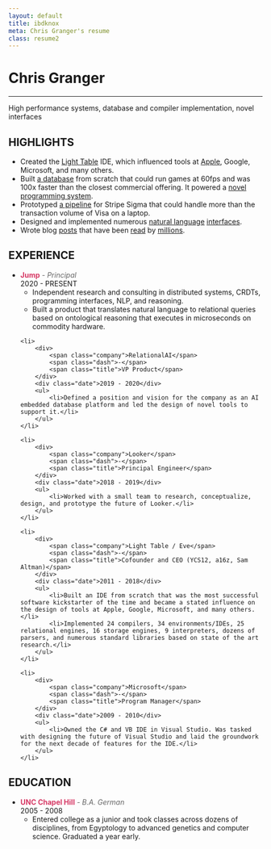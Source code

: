 ```yaml
---
layout: default
title: ibdknox
meta: Chris Granger's resume
class: resume2
---
```


<style>
    #content h1 {
        font-size: 20pt;
        font-weight: bold;
        max-width: 650px;
    }
    #content h2 {
        font-size: 18px;
        line-height: 1;
        margin-bottom: 15px;
    }
    #content hr {
        height: 3px;
        background: #333;
        margin-top: 5px;
        margin-bottom: 5px;
        border: none;
        outline: none;
        max-width: 650px;
    }
    #content ul {
        padding-left: 15px;
        list-style: none;
    }
    #content ul li {
        display:flex;
    }
    #content ul > li:before {
        content: "-";
        margin-right: 16px;
    }

    #content ul li + li {
        margin-top: 3px;
    }

    #content .exp {
        list-style:outside;
        padding: 0;
    }
    #content .exp > li:before {
        display: none;
    }
    #content .exp > li {
        flex-direction: column;
        margin-bottom: 30px;
    }
    #content .exp > li * {
        margin: 0;
    }

    span.company {
        color: rgb(214,56,100);
        font-weight: bold;
    }

    span.title, span.dash {
        font-style: italic;
        color: #666;
    }

    #content .exp .date {
        font-size: 10pt;
        color: #666;
    }
</style>

# Chris Granger
---
High performance systems, database and compiler implementation, novel interfaces

## HIGHLIGHTS
- Created the [Light Table](https://github.com/LightTable/LightTable) IDE, which influenced tools at [Apple](https://nondot.org/~sabre/), Google, Microsoft, and many others.
- Built [a database](https://github.com/witheve/eve) from scratch that could run games at 60fps and was 100x faster than the closest commercial offering. It powered a [novel programming system](https://witheve.com/).
- Prototyped [a pipeline](https://www.youtube.com/watch?v=tSk3_ujnu14) for Stripe Sigma that could handle more than the transaction volume of Visa on a laptop.
- Designed and implemented numerous [natural language](https://twitter.com/ibdknox/status/1328797793138266113) [interfaces](https://www.youtube.com/watch?v=hw-m1bX26uY).
- Wrote blog [posts](https://chris-granger.com/2012/04/12/light-table-a-new-ide-concept/) that have been [read](https://chris-granger.com/2014/03/27/toward-a-better-programming/) by [millions](https://chris-granger.com/2015/01/26/coding-is-not-the-new-literacy/).

## EXPERIENCE
<ul class="exp">
    <li>
        <div>
            <span class="company">Jump</span>
            <span class="dash">-</span>
            <span class="title">Principal</span>
        </div>
        <div class="date">2020 - PRESENT</div>
        <ul>
            <li>Independent research and consulting in distributed systems, CRDTs, programming interfaces, NLP, and reasoning.</li>
            <li>Built a product that translates natural language to relational queries based on ontological reasoning that executes in microseconds on commodity hardware.</li>
        </ul>
    </li>

    <li>
        <div>
            <span class="company">RelationalAI</span>
            <span class="dash">-</span>
            <span class="title">VP Product</span>
        </div>
        <div class="date">2019 - 2020</div>
        <ul>
            <li>Defined a position and vision for the company as an AI embedded database platform and led the design of novel tools to support it.</li>
        </ul>
    </li>

    <li>
        <div>
            <span class="company">Looker</span>
            <span class="dash">-</span>
            <span class="title">Principal Engineer</span>
        </div>
        <div class="date">2018 - 2019</div>
        <ul>
            <li>Worked with a small team to research, conceptualize, design, and prototype the future of Looker.</li>
        </ul>
    </li>

    <li>
        <div>
            <span class="company">Light Table / Eve</span>
            <span class="dash">-</span>
            <span class="title">Cofounder and CEO (YCS12, a16z, Sam Altman)</span>
        </div>
        <div class="date">2011 - 2018</div>
        <ul>
            <li>Built an IDE from scratch that was the most successful software kickstarter of the time and became a stated influence on the design of tools at Apple, Google, Microsoft, and many others. </li>
            <li>Implemented 24 compilers, 34 environments/IDEs, 25 relational engines, 16 storage engines, 9 interpreters, dozens of parsers, and numerous standard libraries based on state of the art research.</li>
        </ul>
    </li>

    <li>
        <div>
            <span class="company">Microsoft</span>
            <span class="dash">-</span>
            <span class="title">Program Manager</span>
        </div>
        <div class="date">2009 - 2010</div>
        <ul>
            <li>Owned the C# and VB IDE in Visual Studio. Was tasked with designing the future of Visual Studio and laid the groundwork for the next decade of features for the IDE.</li>
        </ul>
    </li>
</ul>

## EDUCATION
<ul class="exp">
    <li>
        <div>
            <span class="company">UNC Chapel Hill</span>
            <span class="dash">-</span>
            <span class="title">B.A. German</span>
        </div>
        <div class="date">2005 - 2008</div>
        <ul>
            <li>Entered college as a junior and took classes across dozens of disciplines, from Egyptology to advanced genetics and computer science. Graduated a year early.</li>
        </ul>
    </li>
</ul>
